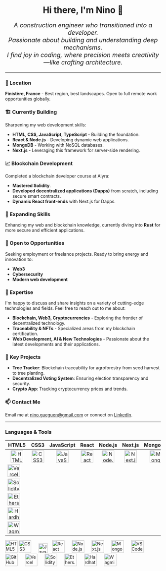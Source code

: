 <h1 align="center">Hi there, I'm Nino 👋</h1>

_<p align="center" style="font-size:20px;">A construction engineer who transitioned into a developer.
<br/>
Passionate about building and understanding deep mechanisms.
<br/>
I find joy in coding, where precision meets creativity—like crafting architecture.</p>_

___

### 📍 Location
**Finistère, France** - Best region, best landscapes. Open to full remote work opportunities globally.

### 🏗️ Currently Building
Sharpening my web development skills:
- **HTML, CSS, JavaScript, TypeScript** - Building the foundation.
- **React & Node.js** - Developing dynamic web applications.
- **MongoDB** - Working with NoSQL databases.
- **Next.js** - Leveraging this framework for server-side rendering.

### 📈 Blockchain Development
Completed a blockchain developer course at Alyra:
- **Mastered Solidity**.
- **Developed decentralized applications (Dapps)** from scratch, including secure smart contracts.
- **Dynamic React front-ends** with Next.js for Dapps.

### 🌱 Expanding Skills
Enhancing my web and blockchain knowledge, currently diving into **Rust** for more secure and efficient applications.

### 🤝 Open to Opportunities
Seeking employment or freelance projects. Ready to bring energy and innovation to:
- **Web3**
- **Cybersecurity**
- **Modern web development**

### 💬 Expertise
I'm happy to discuss and share insights on a variety of cutting-edge technologies and fields. Feel free to reach out to me about:
- **Blockchain, Web3, Cryptocurrencies** - Exploring the frontier of decentralized technology.
- **Traceability & NFTs** - Specialized areas from my blockchain certification.
- **Web Development, AI & New Technologies** - Passionate about the latest developments and their applications.

### 🎯 Key Projects
- **Tree Tracker**: Blockchain traceability for agroforestry from seed harvest to tree planting.
- **Decentralized Voting System**: Ensuring election transparency and security.
- **Crypto App**: Tracking cryptocurrency prices and trends.

### 📫 Contact Me
Email me at [nino.gueguen@gmail.com](mailto:nino.gueguen@gmail.com) or connect on [LinkedIn](https://www.linkedin.com/in/nino-gu%C3%A9guen-a4ba43148/).

 ___

### Languages & Tools


| HTML5 | CSS3 | JavaScript | React | Node.js | Next.js | MongoDB | VSCode | GitHub | Vercel | Solidity | Ethers.js | Hardhat | Wagmi |
|:-----:|:----:|:----------:|:-----:|:-------:|:-------:|:-------:|:------:|:------:|:------:|:--------:|:--------:|:-------:|:-----:|
| <img alt="HTML5" width="40px" src="https://cdn.jsdelivr.net/gh/devicons/devicon@latest/icons/html5/html5-original.svg"/> | <img alt="CSS3" width="40px" src="https://cdn.jsdelivr.net/gh/devicons/devicon@latest/icons/css3/css3-original.svg"/> | <img alt="JavaScript" width="40px" src="https://cdn.jsdelivr.net/gh/devicons/devicon@latest/icons/javascript/javascript-original.svg"/> | <img alt="React" width="40px" src="https://cdn.jsdelivr.net/gh/devicons/devicon@latest/icons/react/react-original.svg"/> | <img alt="Node.js" width="40px" src="https://cdn.jsdelivr.net/gh/devicons/devicon@latest/icons/nodejs/nodejs-original.svg"/> | <img alt="Next.js" width="40px" src="https://cdn.jsdelivr.net/gh/devicons/devicon@latest/icons/nextjs/nextjs-original.svg"/> | <img alt="MongoDB" width="40px" src="https://cdn.jsdelivr.net/gh/devicons/devicon@latest/icons/mongodb/mongodb-original.svg"/> | <img alt="VSCode" width="40px" src="https://cdn.jsdelivr.net/gh/devicons/devicon@latest/icons/vscode/vscode-original-wordmark.svg" style="padding-right:20px;" /> | <img alt="GitHub" width="40px" src="https://cdn.jsdelivr.net/gh/devicons/devicon@latest/icons/github/github-original.svg" style="padding-right:20px;" /> | 
   <img alt="Vercel" width="40px" src="https://www.datocms-assets.com/75941/1657702911-vercel-logotype-light_20211228160702_0.png" style="padding-right:20px;" /> | 
      <img alt="Solidity" width="40px" src="https://cdn.jsdelivr.net/gh/devicons/devicon@latest/icons/solidity/solidity-original.svg" style="padding-right:20px;" /> | 
   <img alt="Ethers.js" width="40px" src="https://seeklogo.com/images/E/ethers-logo-D5B86204D8-seeklogo.com.png" style="padding-right:20px;" /> | 
   <img alt="Hardhat" width="40px" src="https://cdn.jsdelivr.net/gh/devicons/devicon@latest/icons/hardhat/hardhat-original.svg" style="padding-right:20px;" /> | 
   <img alt="Wagmi" width="40px" src="https://wagmi.sh/logo-dark.svg" style="padding-right:20px;" />  | 


  <img alt="HTML5" width="40px" src="https://cdn.jsdelivr.net/gh/devicons/devicon@latest/icons/html5/html5-original.svg"/>
   <img alt="CSS3" width="40px" src="https://cdn.jsdelivr.net/gh/devicons/devicon@latest/icons/css3/css3-original.svg" style="padding-right:20px;" />
   <img alt="JavaScript" width="30px" src="https://cdn.jsdelivr.net/gh/devicons/devicon@latest/icons/javascript/javascript-original.svg" style="padding-right:10px;" />
     <img alt="React" width="40px" src="https://cdn.jsdelivr.net/gh/devicons/devicon@latest/icons/react/react-original.svg" style="padding-right:20px;" />
    <img alt="Node.js" width="40px" src="https://cdn.jsdelivr.net/gh/devicons/devicon@latest/icons/nodejs/nodejs-original.svg" style="padding-right:20px;" />
   <img alt="Next.js" width="40px" src="https://cdn.jsdelivr.net/gh/devicons/devicon@latest/icons/nextjs/nextjs-original.svg" style="padding-right:20px;" />
   <img alt="MongoDB" width="40px" src="https://cdn.jsdelivr.net/gh/devicons/devicon@latest/icons/mongodb/mongodb-original.svg" style="padding-right:20px;" />
        <img alt="VSCode" width="40px" src="https://cdn.jsdelivr.net/gh/devicons/devicon@latest/icons/vscode/vscode-original-wordmark.svg" style="padding-right:20px;" />
   <img alt="GitHub" width="40px" src="https://cdn.jsdelivr.net/gh/devicons/devicon@latest/icons/github/github-original.svg" style="padding-right:20px;" />
   <img alt="Vercel" width="40px" src="https://www.datocms-assets.com/75941/1657702911-vercel-logotype-light_20211228160702_0.png" style="padding-right:20px;" />
      <img alt="Solidity" width="40px" src="https://cdn.jsdelivr.net/gh/devicons/devicon@latest/icons/solidity/solidity-original.svg" style="padding-right:20px;" />
   <img alt="Ethers.js" width="40px" src="https://seeklogo.com/images/E/ethers-logo-D5B86204D8-seeklogo.com.png" style="padding-right:20px;" />
   <img alt="Hardhat" width="40px" src="https://cdn.jsdelivr.net/gh/devicons/devicon@latest/icons/hardhat/hardhat-original.svg" style="padding-right:20px;" />
   <img alt="Wagmi" width="40px" src="https://wagmi.sh/logo-dark.svg" style="padding-right:20px;" /> 





